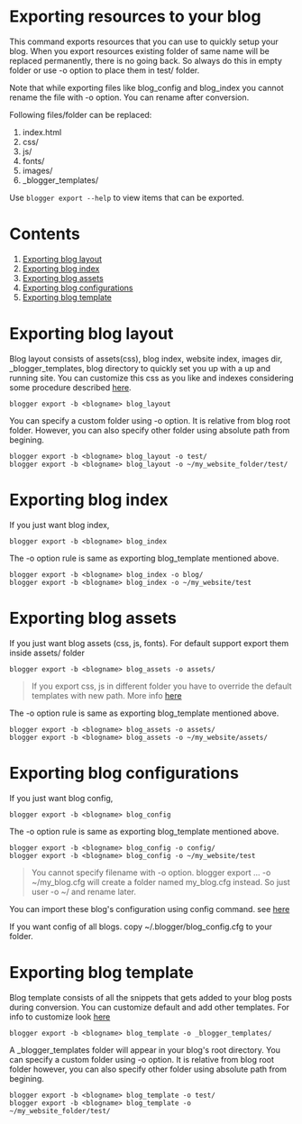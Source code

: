 # Exporting resources to your blog
This command exports resources that you can use to quickly setup your blog.
When you export resources existing folder of same name will be replaced permanently, there is no going back. So always do this in empty folder or use -o option to place them in test/ folder.

Note that while exporting files like blog_config and blog_index you cannot rename the file with -o option. You can rename after conversion.

Following files/folder can be replaced:
1. index.html
2. css/
3. js/
4. fonts/
5. images/
6. \_blogger\_templates/

Use ```blogger export --help``` to view items that can be exported.

# Contents
1. [Exporting blog layout](#Exporting-blog-layout)
2. [Exporting blog index](#Exporting-blog-index)
3. [Exporting blog assets](#Exporting-blog-assets)
4. [Exporting blog configurations](#Exporting-blog-configurations)
1. [Exporting blog template](#Exporting-blog-template)

<a id="Exporting-blog-layout"></a>
# Exporting blog layout
Blog layout consists of assets(css), blog index, website index, images dir, _blogger_templates, blog directory to quickly set you up with a up and running site. You can customize this css as you like and indexes considering some procedure described [here](customizing.md).
```
blogger export -b <blogname> blog_layout
```
You can  specify a custom folder using -o option. It is relative from blog root folder. However, you can also specify other folder using absolute path from begining.
```
blogger export -b <blogname> blog_layout -o test/
blogger export -b <blogname> blog_layout -o ~/my_website_folder/test/
```

<a id="Exporting-blog-index"></a>
# Exporting blog index
If you just want blog index,
```
blogger export -b <blogname> blog_index
```
The -o option rule is same as exporting blog_template mentioned above.
```
blogger export -b <blogname> blog_index -o blog/ 
blogger export -b <blogname> blog_index -o ~/my_website/test
```

<a id="Exporting-blog-assets"></a>
# Exporting blog assets
If you just want blog assets (css, js, fonts). For default support export them inside assets/ folder
```
blogger export -b <blogname> blog_assets -o assets/
```
> If you export css, js in different folder you have to override the default templates with new path. More info [here](customizing.md)

The -o option rule is same as exporting blog_template mentioned above.
```
blogger export -b <blogname> blog_assets -o assets/ 
blogger export -b <blogname> blog_assets -o ~/my_website/assets/
```

<a id="Exporting-blog-configurations"></a>
# Exporting blog configurations
If you just want blog config,
```
blogger export -b <blogname> blog_config
```
The -o option rule is same as exporting blog_template mentioned above.
```
blogger export -b <blogname> blog_config -o config/ 
blogger export -b <blogname> blog_config -o ~/my_website/test
```
> You cannot specify filename with -o option. blogger export ... -o ~/my_blog.cfg will
create a folder named my_blog.cfg instead. So just user -o ~/ and rename later.

You can import these blog's configuration using config command. see [here](blog_management.md#importing-blog-config)

If you want config of all blogs. copy ~/.blogger/blog_config.cfg to your folder.

<a id="Exporting-blog-template"></a>
# Exporting blog template
Blog template consists of all the snippets that gets added to your blog posts during conversion. You can customize default and add other templates. For info to customize look [here](customizing.md)

```
blogger export -b <blogname> blog_template -o _blogger_templates/
```
A _blogger_templates folder will appear in your blog's root directory.
You can specify a custom folder using -o option. It is relative from blog root folder however, you can also specify other folder using absolute path from begining.

```
blogger export -b <blogname> blog_template -o test/
blogger export -b <blogname> blog_template -o ~/my_website_folder/test/
```
